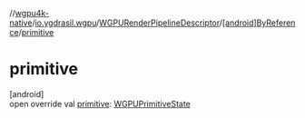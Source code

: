 //[wgpu4k-native](../../../../index.md)/[io.ygdrasil.wgpu](../../index.md)/[WGPURenderPipelineDescriptor](../index.md)/[[android]ByReference](index.md)/[primitive](primitive.md)

# primitive

[android]\
open override val [primitive](primitive.md): [WGPUPrimitiveState](../../-w-g-p-u-primitive-state/index.md)